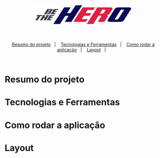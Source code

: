  <h1 align="center">
  <img src="assets/logo.svg" width="308" height="60" ></img>
 </h1>

<br>
 
 <p align="center">
  <a href="#resumo-do-projeto">Resumo do projeto</a>&nbsp;&nbsp;&nbsp;|&nbsp;&nbsp;&nbsp;
  <a href="#tecnologias-e-ferramentas">Tecnologias e Ferramentas</a>&nbsp;&nbsp;&nbsp;|&nbsp;&nbsp;&nbsp;
  <a href="#como-rodar-a-aplicação">Como rodar a aplicação</a>&nbsp;&nbsp;&nbsp;|&nbsp;&nbsp;&nbsp;
  <a href="#layout">Layout</a>&nbsp;&nbsp;&nbsp;|&nbsp;&nbsp;&nbsp;
 </p>
 
 
 <br>
 
 # Resumo do projeto
 # Tecnologias e Ferramentas
 # Como rodar a aplicação
 # Layout

